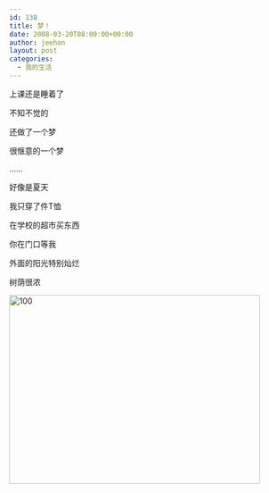 ```yaml
---
id: 138
title: 梦！
date: 2008-03-20T08:00:00+00:00
author: jeehon
layout: post
categories:
  - 我的生活
---
```

上课还是睡着了
  
不知不觉的
  
还做了一个梦
  
很惬意的一个梦
  
……
  
好像是夏天
  
我只穿了件T恤
  
在学校的超市买东西
  
你在门口等我
  
外面的阳光特别灿烂
  
树荫很浓

<img src="http://images.blogcn.com/2008/3/20/4/yangerjeehon,20080320165214151.jpg" alt="100" border="0" height="338" width="450" />
